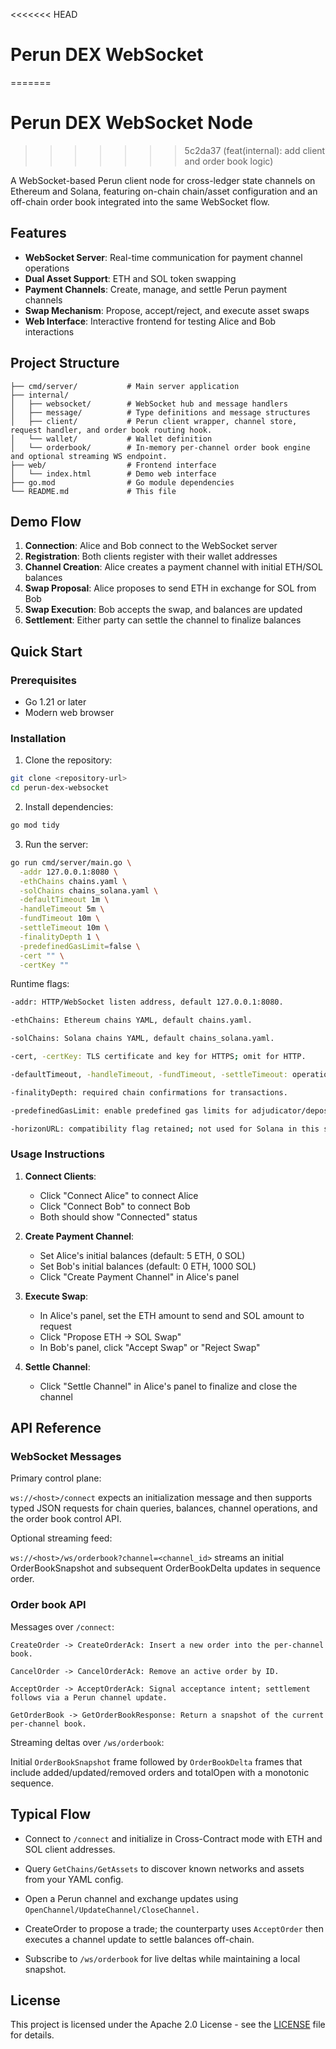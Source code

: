 <<<<<<< HEAD
# Perun DEX WebSocket
=======
# Perun DEX WebSocket Node
>>>>>>> 5c2da37 (feat(internal): add client and order book logic)

A WebSocket-based Perun client node for cross-ledger state channels on Ethereum and Solana, featuring on-chain chain/asset configuration and an off-chain order book integrated into the same WebSocket flow.

## Features

- **WebSocket Server**: Real-time communication for payment channel operations
- **Dual Asset Support**: ETH and SOL token swapping
- **Payment Channels**: Create, manage, and settle Perun payment channels
- **Swap Mechanism**: Propose, accept/reject, and execute asset swaps
- **Web Interface**: Interactive frontend for testing Alice and Bob interactions

## Project Structure

```
├── cmd/server/           # Main server application
├── internal/
│   ├── websocket/        # WebSocket hub and message handlers
│   ├── message/          # Type definitions and message structures
│   ├── client/           # Perun client wrapper, channel store, request handler, and order book routing hook.
│   └── wallet/           # Wallet definition
│   └── orderbook/        # In-memory per-channel order book engine and optional streaming WS endpoint.
├── web/                  # Frontend interface
│   └── index.html        # Demo web interface
├── go.mod                # Go module dependencies
└── README.md             # This file
```

## Demo Flow

1. **Connection**: Alice and Bob connect to the WebSocket server
2. **Registration**: Both clients register with their wallet addresses
3. **Channel Creation**: Alice creates a payment channel with initial ETH/SOL balances
4. **Swap Proposal**: Alice proposes to send ETH in exchange for SOL from Bob
5. **Swap Execution**: Bob accepts the swap, and balances are updated
6. **Settlement**: Either party can settle the channel to finalize balances

## Quick Start

### Prerequisites

- Go 1.21 or later
- Modern web browser

### Installation

1. Clone the repository:
```bash
git clone <repository-url>
cd perun-dex-websocket
```

2. Install dependencies:
```bash
go mod tidy
```

3. Run the server:
```bash
go run cmd/server/main.go \
  -addr 127.0.0.1:8080 \
  -ethChains chains.yaml \
  -solChains chains_solana.yaml \
  -defaultTimeout 1m \
  -handleTimeout 5m \
  -fundTimeout 10m \
  -settleTimeout 10m \
  -finalityDepth 1 \
  -predefinedGasLimit=false \
  -cert "" \
  -certKey ""
```

Runtime flags:
```bash
-addr: HTTP/WebSocket listen address, default 127.0.0.1:8080.​

-ethChains: Ethereum chains YAML, default chains.yaml.​

-solChains: Solana chains YAML, default chains_solana.yaml.​

-cert, -certKey: TLS certificate and key for HTTPS; omit for HTTP.​

-defaultTimeout, -handleTimeout, -fundTimeout, -settleTimeout: operation timeouts.​

-finalityDepth: required chain confirmations for transactions.​

-predefinedGasLimit: enable predefined gas limits for adjudicator/depositors.​

-horizonURL: compatibility flag retained; not used for Solana in this setup.​
```


### Usage Instructions

1. **Connect Clients**:
   - Click "Connect Alice" to connect Alice
   - Click "Connect Bob" to connect Bob
   - Both should show "Connected" status

2. **Create Payment Channel**:
   - Set Alice's initial balances (default: 5 ETH, 0 SOL)
   - Set Bob's initial balances (default: 0 ETH, 1000 SOL)
   - Click "Create Payment Channel" in Alice's panel

3. **Execute Swap**:
   - In Alice's panel, set the ETH amount to send and SOL amount to request
   - Click "Propose ETH → SOL Swap"
   - In Bob's panel, click "Accept Swap" or "Reject Swap"

4. **Settle Channel**:
   - Click "Settle Channel" in Alice's panel to finalize and close the channel

## API Reference

### WebSocket Messages

Primary control plane:

`ws://<host>/connect` expects an initialization message and then supports typed JSON requests for chain queries, balances, channel operations, and the order book control API.​

Optional streaming feed:

`ws://<host>/ws/orderbook?channel=<channel_id>` streams an initial OrderBookSnapshot and subsequent OrderBookDelta updates in sequence order.​

### Order book API
Messages over `/connect`:

```
CreateOrder -> CreateOrderAck: Insert a new order into the per-channel book.​

CancelOrder -> CancelOrderAck: Remove an active order by ID.​

AcceptOrder -> AcceptOrderAck: Signal acceptance intent; settlement follows via a Perun channel update.​

GetOrderBook -> GetOrderBookResponse: Return a snapshot of the current per-channel book.​
```
Streaming deltas over `/ws/orderbook`:

Initial `OrderBookSnapshot` frame followed by `OrderBookDelta` frames that include added/updated/removed orders and totalOpen with a monotonic sequence.

## Typical Flow
- Connect to `/connect` and initialize in Cross-Contract mode with ETH and SOL client addresses.​

- Query `GetChains/GetAssets` to discover known networks and assets from your YAML config.​

- Open a Perun channel and exchange updates using `OpenChannel/UpdateChannel/CloseChannel.`​

- CreateOrder to propose a trade; the counterparty uses `AcceptOrder` then executes a channel update to settle balances off-chain.​

- Subscribe to `/ws/orderbook` for live deltas while maintaining a local snapshot.​



## License

This project is licensed under the Apache 2.0 License - see the [LICENSE](LICENSE) file for details.
